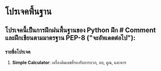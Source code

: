 # โปรเจคพื้นฐาน

## โปรเจคนี้เป็นการฝึกฝนพื้นฐานของ Python ฝึก # Comment และฝึกเขียนตามมาตรฐาน PEP-8 ("จะอัพเดตต่อไป"):

### รายชื่อโปรเจค
1. **Simple Calculator**: เครื่องคิดเลขที่รองรับการบวก, ลบ, คูณ, และหาร
